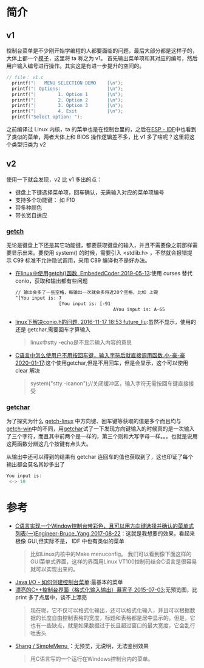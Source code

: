 # 简介
## v1
控制台菜单是不少刚开始学编程的人都要面临的问题，最后大部分都是这样子的，大体上都一个[模子](https://www.w3cschool.cn/java/codedemo-484048230.html)，这里将 ta 称之为 v1。 首先输出菜单项和其对应的编号，然后用户输入编号进行操作。其实这是有进一步提升的空间的。
```cpp
// file： v1.c
  printf("|   MENU SELECTION DEMO    |\n");
  printf("| Options:                 |\n");
  printf("|        1. Option 1       |\n");
  printf("|        2. Option 2       |\n");
  printf("|        3. Option 3       |\n");
  printf("|        4. Exit           |\n");
  printf("Select option: ");
```

之前编译过 Linux 内核，ta 的菜单也是在控制台里的，之后在[ESP - IDF](../espidf)中也看到了类似的菜单，两者大体上和 BIOS 操作逻辑差不多，比 v1 多了啥呢？这里将这个类型归类为 v2

## v2
使用一下就会发现，v2 比 v1 多出的点：
- 键盘上下键选择菜单项，回车确认，无需输入对应的菜单项编号
- 支持多个功能键： 如 F10
- 带多种颜色
- 带长宽自适应

### [getch](getch-linux.c)
无论是键盘上下还是其它功能键，都要获取键盘的输入，并且不需要像之前那样需要显示出来。要使用 system() 的时候，需要引入 <stdlib.h> ，不然就会报错提示 C99 标准不允许隐试调用，采用 C89 编译也不是好办法。

- [在linux中使用getch()函数. EmbededCoder 2019-05-13](https://blog.csdn.net/u012308586/article/details/90169314):使用 curses 替代 conio，获取和输出都有些问题
  ```bash
  // 输出会多了一些空格，每输出一次就会多将近20个空格，比如 上键
  ^[You input is: 7
                  [You input is: [-91
                                      AYou input is: A-65
  ```
- [ linux下解决conio.h的问题. 2016-11-17 18:53  future_liu](https://www.cnblogs.com/future-liu1121/p/6075023.html):虽然不显示，使用的还是 getchar,需要回车才算输入
  > linux中stty -echo是不显示输入内容的意思
- [C语言中怎么使用户不用按回车键，输入字符后就直接调用函数.小-豪-豪 2020-01-17](https://blog.csdn.net/qq_39014877/article/details/104010727):这个使用getchar,但是不用回车，但是会显示，这个可以使用 clear 解决
  > system("stty -icanon");//关闭缓冲区，输入字符无需按回车键直接接受

### [getchar](getchar.c)
为了探究为什么 [getch-linux](getch-linux.c) 中方向键、回车键等获取的值是多个而且均与 [getch-win](getch-win.c)中的不同，用[getchar](getchar.c)试了一下发现方向键输入的时候真的是一次输入了三个字符，而且其中前两个是一样的，第三个则和大写字母一样。。。也就是说用这两函数分辨这几个按键有点头大。

从输出中还可以得到的结果有 getchar 连回车的值也获取到了，这也印证了每个输出都会莫名其妙多出了
```c
You input is:
 <-> 10
```

# 参考
- [C语言实现一个Window控制台带彩色，且可以用方向键选择并确认的菜单式列表(一)Engineer-Bruce_Yang 2017-08-22](https://yangyuanxin.blog.csdn.net/article/details/77485367)：这就是我想要的效果，看起来极像 GUI,但实际不是， IDF 中也有类似的菜单
  > 比如Linux内核中的Make menuconfig。
  我们可以看到像下面这样的GUI菜单式界面，这样的界面用Linux VT100控制码结合C语言是很容易就可以实现出来的。
- [Java I/O - 如何创建控制台菜单](https://www.w3cschool.cn/java/codedemo-484048230.html):最基本的菜单
- [漂亮的C++控制台界面（格式化输入输出）慕宵子 2015-07-03](https://blog.csdn.net/u011134502/article/details/46746823);无预览图，比 print 多了点居中，谈不上漂亮
  > 现在呢，它不仅可以格式化输出，还可以格式化输入，并且可以根据数据的长度自由控制表格的宽度，标题和表格都是居中显示的。但是，它也有一些缺点，就是如果数据过于长且超过窗口的最大宽度，它会乱行吐舌头
- [Shang / SimpleMenu ](https://gitee.com/shangcode_happy/SimpleMenu)：无预览，无说明，无法鉴别效果
  > 用C语言写的一个运行在Windows控制台内的菜单。